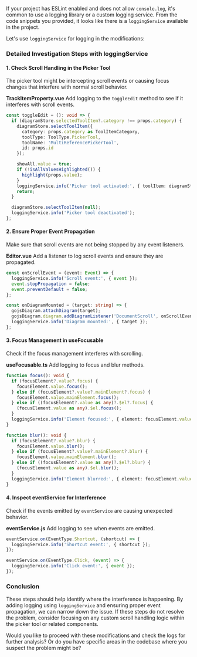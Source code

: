 If your project has ESLint enabled and does not allow `console.log`, it's common to use a logging library or a custom logging service. From the code snippets you provided, it looks like there is a `loggingService` available in the project.

Let's use `loggingService` for logging in the modifications:

### Detailed Investigation Steps with loggingService

#### 1. **Check Scroll Handling in the Picker Tool**
The picker tool might be intercepting scroll events or causing focus changes that interfere with normal scroll behavior.

**TrackItemProperty.vue**
Add logging to the `toggleEdit` method to see if it interferes with scroll events.

```typescript
const toggleEdit = (): void => {
  if (diagramStore.selectedToolItem?.category !== props.category) {
    diagramStore.selectToolItem({
      category: props.category as ToolItemCategory,
      toolType: ToolType.PickerTool,
      toolName: 'MultiReferencePickerTool',
      id: props.id
    });

    showAll.value = true;
    if (!isAllValuesHighlighted()) {
      highlight(props.value);
    }
    loggingService.info('Picker tool activated:', { toolItem: diagramStore.selectedToolItem });
    return;
  }

  diagramStore.selectToolItem(null);
  loggingService.info('Picker tool deactivated');
};
```

#### 2. **Ensure Proper Event Propagation**
Make sure that scroll events are not being stopped by any event listeners.

**Editor.vue**
Add a listener to log scroll events and ensure they are propagated.

```typescript
const onScrollEvent = (event: Event) => {
  loggingService.info('Scroll event:', { event });
  event.stopPropagation = false;
  event.preventDefault = false;
};

const onDiagramMounted = (target: string) => {
  gojsDiagram.attachDiagram(target);
  gojsDiagram.diagram.addDiagramListener('DocumentScroll', onScrollEvent);
  loggingService.info('Diagram mounted:', { target });
};
```

#### 3. **Focus Management in useFocusable**
Check if the focus management interferes with scrolling. 

**useFocusable.ts**
Add logging to focus and blur methods.

```typescript
function focus(): void {
  if (focusElement?.value?.focus) {
    focusElement.value.focus();
  } else if (focusElement?.value?.mainElement?.focus) {
    focusElement.value.mainElement.focus();
  } else if ((focusElement?.value as any)?.$el?.focus) {
    (focusElement.value as any).$el.focus();
  }
  loggingService.info('Element focused:', { element: focusElement.value });
}

function blur(): void {
  if (focusElement?.value?.blur) {
    focusElement.value.blur();
  } else if (focusElement?.value?.mainElement?.blur) {
    focusElement.value.mainElement.blur();
  } else if ((focusElement?.value as any)?.$el?.blur) {
    (focusElement.value as any).$el.blur();
  }
  loggingService.info('Element blurred:', { element: focusElement.value });
}
```

#### 4. **Inspect eventService for Interference**
Check if the events emitted by `eventService` are causing unexpected behavior.

**eventService.js**
Add logging to see when events are emitted.

```typescript
eventService.on(EventType.Shortcut, (shortcut) => {
  loggingService.info('Shortcut event:', { shortcut });
});

eventService.on(EventType.Click, (event) => {
  loggingService.info('Click event:', { event });
});
```

### Conclusion
These steps should help identify where the interference is happening. By adding logging using `loggingService` and ensuring proper event propagation, we can narrow down the issue. If these steps do not resolve the problem, consider focusing on any custom scroll handling logic within the picker tool or related components.

Would you like to proceed with these modifications and check the logs for further analysis? Or do you have specific areas in the codebase where you suspect the problem might be?
